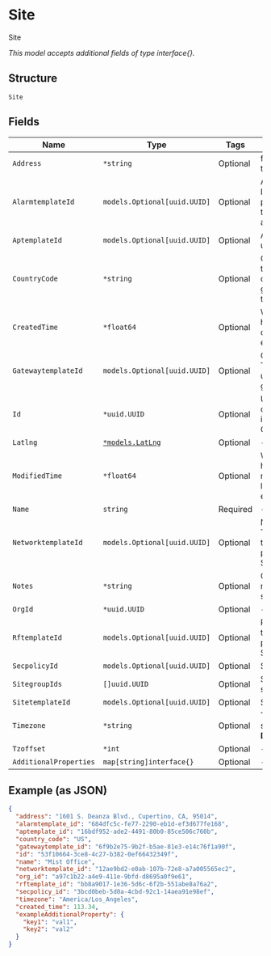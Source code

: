 
# Site

Site

*This model accepts additional fields of type interface{}.*

## Structure

`Site`

## Fields

| Name | Type | Tags | Description |
|  --- | --- | --- | --- |
| `Address` | `*string` | Optional | full address of the site |
| `AlarmtemplateId` | `models.Optional[uuid.UUID]` | Optional | Alarm Template ID, this takes precedence over the Org-level alarmtemplate_id |
| `AptemplateId` | `models.Optional[uuid.UUID]` | Optional | AP Template ID, used by APs |
| `CountryCode` | `*string` | Optional | Country code for the site (for AP config generation), in two-character |
| `CreatedTime` | `*float64` | Optional | When the object has been created, in epoch |
| `GatewaytemplateId` | `models.Optional[uuid.UUID]` | Optional | Gateway Template ID, used by gateways |
| `Id` | `*uuid.UUID` | Optional | Unique ID of the object instance in the Mist Organnization |
| `Latlng` | [`*models.LatLng`](../../doc/models/lat-lng.md) | Optional | - |
| `ModifiedTime` | `*float64` | Optional | When the object has been modified for the last time, in epoch |
| `Name` | `string` | Required | - |
| `NetworktemplateId` | `models.Optional[uuid.UUID]` | Optional | Network Template ID, this takes precedence over Site Settings |
| `Notes` | `*string` | Optional | Optional, any notes about the site |
| `OrgId` | `*uuid.UUID` | Optional | - |
| `RftemplateId` | `models.Optional[uuid.UUID]` | Optional | RF Template ID, this takes precedence over Site Settings |
| `SecpolicyId` | `models.Optional[uuid.UUID]` | Optional | SecPolicy ID |
| `SitegroupIds` | `[]uuid.UUID` | Optional | Sitegroups this site belongs to |
| `SitetemplateId` | `models.Optional[uuid.UUID]` | Optional | Site Template ID |
| `Timezone` | `*string` | Optional | Timezone the site is at<br>**Default**: `"UTC"` |
| `Tzoffset` | `*int` | Optional | - |
| `AdditionalProperties` | `map[string]interface{}` | Optional | - |

## Example (as JSON)

```json
{
  "address": "1601 S. Deanza Blvd., Cupertino, CA, 95014",
  "alarmtemplate_id": "684dfc5c-fe77-2290-eb1d-ef3d677fe168",
  "aptemplate_id": "16bdf952-ade2-4491-80b0-85ce506c760b",
  "country_code": "US",
  "gatewaytemplate_id": "6f9b2e75-9b2f-b5ae-81e3-e14c76f1a90f",
  "id": "53f10664-3ce8-4c27-b382-0ef66432349f",
  "name": "Mist Office",
  "networktemplate_id": "12ae9bd2-e0ab-107b-72e8-a7a005565ec2",
  "org_id": "a97c1b22-a4e9-411e-9bfd-d8695a0f9e61",
  "rftemplate_id": "bb8a9017-1e36-5d6c-6f2b-551abe8a76a2",
  "secpolicy_id": "3bcd0beb-5d0a-4cbd-92c1-14aea91e98ef",
  "timezone": "America/Los_Angeles",
  "created_time": 113.34,
  "exampleAdditionalProperty": {
    "key1": "val1",
    "key2": "val2"
  }
}
```

